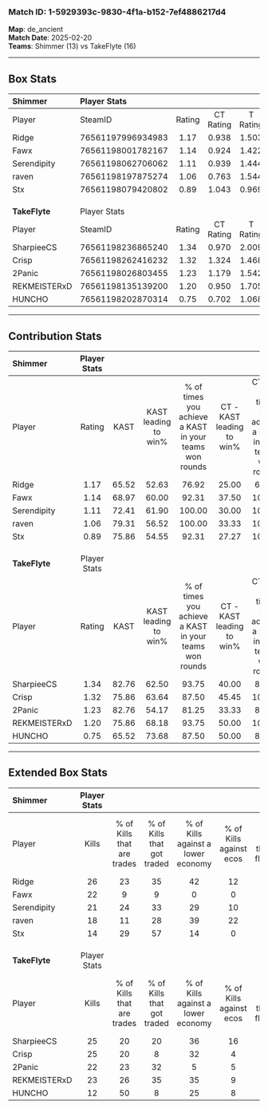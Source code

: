### Match ID: 1-5929393c-9830-4f1a-b152-7ef4886217d4  
**Map**: de_ancient  
**Match Date**: 2025-02-20  
**Teams**: Shimmer (13) vs TakeFlyte (16)  

---  

## Box Stats  

| **Shimmer**   | Player Stats      |        |           |          |       |      |       |         |        |      |     |
| :- | :- | :-: | :-: | :-: | :-: | :-: | :-: | :-: | :-: | :-: | :-: |
| Player        | SteamID           | Rating | CT Rating | T Rating | KAST  | ADR  | Kills | Assists | Deaths | K/D  | HS% |
| Ridge         | 76561197996934983 |  1.17  |   0.938   |  1.503   | 65.52 | 92.5 |  26   |    6    |   25   | 1.04 | 57  |
| Fawx          | 76561198001782167 |  1.14  |   0.924   |  1.422   | 68.97 | 66.3 |  22   |    7    |   17   | 1.29 | 27  |
| Serendipity   | 76561198062706062 |  1.11  |   0.939   |  1.444   | 72.41 | 89.9 |  21   |    8    |   23   | 0.91 | 57  |
| raven         | 76561198197875274 |  1.06  |   0.763   |  1.544   | 79.31 | 80.1 |  18   |    8    |   22   | 0.82 | 38  |
| Stx           | 76561198079420802 |  0.89  |   1.043   |  0.969   | 75.86 | 63.0 |  14   |    8    |   20   | 0.70 | 78  |
|               |                   |        |           |          |       |      |       |         |        |      |     |
|               |                   |        |           |          |       |      |       |         |        |      |     |
|               |                   |        |           |          |       |      |       |         |        |      |     |
| **TakeFlyte** | Player Stats      |        |           |          |       |      |       |         |        |      |     |
| Player        | SteamID           | Rating | CT Rating | T Rating | KAST  | ADR  | Kills | Assists | Deaths | K/D  | HS% |
| SharpieeCS    | 76561198236865240 |  1.34  |   0.970   |  2.009   | 82.76 | 93.3 |  25   |    5    |   21   | 1.19 | 52  |
| Crisp         | 76561198262416232 |  1.32  |   1.324   |  1.468   | 75.86 | 80.0 |  25   |   10    |   18   | 1.39 | 24  |
| 2Panic        | 76561198026803455 |  1.23  |   1.179   |  1.542   | 82.76 | 85.7 |  22   |   10    |   22   | 1.00 | 54  |
| REKMEISTERxD  | 76561198135139200 |  1.20  |   0.950   |  1.705   | 75.86 | 73.3 |  23   |    3    |   19   | 1.21 | 34  |
| HUNCHO        | 76561198202870314 |  0.75  |   0.702   |  1.068   | 65.52 | 63.8 |  12   |   10    |   21   | 0.57 | 33  |
---  

## Contribution Stats  

| **Shimmer**   | Player Stats |       |                      |                                                        |                           |                                                             |                          |                                                            |
| :- | :-: | :-: | :-: | :-: | :-: | :-: | :-: | :-: |
| Player        |    Rating    | KAST  | KAST leading to win% | % of times you achieve a KAST in your teams won rounds | CT - KAST leading to win% | CT - % of times you achieve a KAST in your teams won rounds | T - KAST leading to win% | T - % of times you achieve a KAST in your teams won rounds |
| Ridge         |     1.17     | 65.52 |        52.63         |                         76.92                          |           25.00           |                            66.67                            |          72.73           |                           80.00                            |
| Fawx          |     1.14     | 68.97 |        60.00         |                         92.31                          |           37.50           |                           100.00                            |          75.00           |                           90.00                            |
| Serendipity   |     1.11     | 72.41 |        61.90         |                         100.00                         |           30.00           |                           100.00                            |          90.91           |                           100.00                           |
| raven         |     1.06     | 79.31 |        56.52         |                         100.00                         |           33.33           |                           100.00                            |          71.43           |                           100.00                           |
| Stx           |     0.89     | 75.86 |        54.55         |                         92.31                          |           27.27           |                           100.00                            |          81.82           |                           90.00                            |
|               |              |       |                      |                                                        |                           |                                                             |                          |                                                            |
|               |              |       |                      |                                                        |                           |                                                             |                          |                                                            |
|               |              |       |                      |                                                        |                           |                                                             |                          |                                                            |
| **TakeFlyte** | Player Stats |       |                      |                                                        |                           |                                                             |                          |                                                            |
| Player        |    Rating    | KAST  | KAST leading to win% | % of times you achieve a KAST in your teams won rounds | CT - KAST leading to win% | CT - % of times you achieve a KAST in your teams won rounds | T - KAST leading to win% | T - % of times you achieve a KAST in your teams won rounds |
| SharpieeCS    |     1.34     | 82.76 |        62.50         |                         93.75                          |           40.00           |                            80.00                            |          78.57           |                           100.00                           |
| Crisp         |     1.32     | 75.86 |        63.64         |                         87.50                          |           45.45           |                           100.00                            |          81.82           |                           81.82                            |
| 2Panic        |     1.23     | 82.76 |        54.17         |                         81.25                          |           33.33           |                            80.00                            |          75.00           |                           81.82                            |
| REKMEISTERxD  |     1.20     | 75.86 |        68.18         |                         93.75                          |           50.00           |                           100.00                            |          83.33           |                           90.91                            |
| HUNCHO        |     0.75     | 65.52 |        73.68         |                         87.50                          |           50.00           |                            80.00                            |          90.91           |                           90.91                            |
---  

## Extended Box Stats  

| **Shimmer**   | Player Stats |                            |                            |                                    |                         |                              |                                 |        |                             |                                     |                          |                               |                            |
| :- | :-: | :-: | :-: | :-: | :-: | :-: | :-: | :-: | :-: | :-: | :-: | :-: | :-: |
| Player        |    Kills     | % of Kills that are trades | % of Kills that got traded | % of Kills against a lower economy | % of Kills against ecos | % of Kills that are flawless | % of Kills that are close duels | Deaths | % of Deaths that get traded | % of Deaths against a lower economy | % of Deaths against ecos | % of Deaths that are flawless | % of Deaths that are close |
| Ridge         |      26      |             23             |             35             |                 42                 |           12            |              54              |               15                |   25   |             12              |                 12                  |            4             |              56               |             0              |
| Fawx          |      22      |             9              |             9              |                 0                  |            0            |              73              |                0                |   17   |             18              |                 18                  |            0             |              82               |             6              |
| Serendipity   |      21      |             24             |             33             |                 29                 |           10            |              67              |                0                |   23   |             22              |                 13                  |            9             |              39               |             13             |
| raven         |      18      |             11             |             28             |                 39                 |           22            |              78              |               11                |   22   |             27              |                 18                  |            5             |              55               |             5              |
| Stx           |      14      |             29             |             57             |                 14                 |            0            |              43              |                0                |   20   |             30              |                 25                  |            5             |              60               |             5              |
|               |              |                            |                            |                                    |                         |                              |                                 |        |                             |                                     |                          |                               |                            |
|               |              |                            |                            |                                    |                         |                              |                                 |        |                             |                                     |                          |                               |                            |
|               |              |                            |                            |                                    |                         |                              |                                 |        |                             |                                     |                          |                               |                            |
| **TakeFlyte** | Player Stats |                            |                            |                                    |                         |                              |                                 |        |                             |                                     |                          |                               |                            |
| Player        |    Kills     | % of Kills that are trades | % of Kills that got traded | % of Kills against a lower economy | % of Kills against ecos | % of Kills that are flawless | % of Kills that are close duels | Deaths | % of Deaths that get traded | % of Deaths against a lower economy | % of Deaths against ecos | % of Deaths that are flawless | % of Deaths that are close |
| SharpieeCS    |      25      |             20             |             20             |                 36                 |           16            |              48              |                8                |   21   |             33              |                 14                  |            0             |              52               |             0              |
| Crisp         |      25      |             20             |             8              |                 32                 |            4            |              64              |                0                |   18   |             22              |                  6                  |            0             |              67               |             11             |
| 2Panic        |      22      |             23             |             32             |                 5                  |            5            |              50              |                5                |   22   |             32              |                 23                  |            5             |              68               |             14             |
| REKMEISTERxD  |      23      |             26             |             35             |                 35                 |            9            |              65              |                0                |   19   |             32              |                 21                  |            5             |              79               |             0              |
| HUNCHO        |      12      |             50             |             8              |                 25                 |            8            |              50              |               25                |   21   |             33              |                 19                  |            0             |              52               |             5              |
